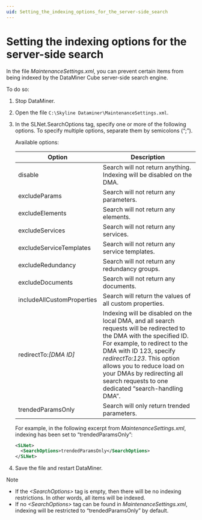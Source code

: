 ```yaml
---
uid: Setting_the_indexing_options_for_the_server-side_search
---
```


# Setting the indexing options for the server-side search

In the file *MaintenanceSettings.xml*, you can prevent certain items from being indexed by the DataMiner Cube server-side search engine.

To do so:

1. Stop DataMiner.

1. Open the file `C:\Skyline Dataminer\MaintenanceSettings.xml`.

1. In the SLNet.SearchOptions tag, specify one or more of the following options. To specify multiple options, separate them by semicolons (“;”).

    Available options:

    | Option  | Description    |
    |---------|----------------|
    | disable | Search will not return anything. Indexing will be disabled on the DMA. |
    | excludeParams | Search will not return any parameters. |
    | excludeElements | Search will not return any elements. |
    | excludeServices | Search will not return any services. |
    | excludeServiceTemplates  | Search will not return any service templates. |
    | excludeRedundancy  | Search will not return any redundancy groups. |
    | excludeDocuments | Search will not return any documents. |
    | includeAllCustomProperties | Search will return the values of all custom properties. |
    | redirectTo:*\[DMA ID\]* | Indexing will be disabled on the local DMA, and all search requests will be redirected to the DMA with the specified ID. For example, to redirect to the DMA with ID 123, specify *redirectTo:123*. This option allows you to reduce load on your DMAs by redirecting all search requests to one dedicated “search-handling DMA”. |
    | trendedParamsOnly  | Search will only return trended parameters. |

    For example, in the following excerpt from *MaintenanceSettings.xml*, indexing has been set to “trendedParamsOnly”:

    ```xml
    <SLNet>
      <SearchOptions>trendedParamsOnly</SearchOptions>
    </SLNet>
    ```

1. Save the file and restart DataMiner.

> [!NOTE]
>
> - If the *\<SearchOptions>* tag is empty, then there will be no indexing restrictions. In other words, all items will be indexed.
> - If no *\<SearchOptions>* tag can be found in *MaintenanceSettings.xml*, indexing will be restricted to “trendedParamsOnly” by default.
